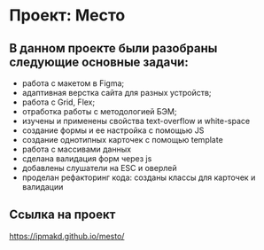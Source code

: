 # Проект: Место

## В данном проекте были разобраны следующие основные задачи:

- работа с макетом в Figma;
- адаптивная верстка сайта для разных устройств;
- работа с Grid, Flex;
- отработка работы с методологией БЭМ;
- изучены и применены свойства text-overflow и white-space
- создание формы и ее настройка с помощью JS
- создание однотипных карточек с помощью template
- работа с массивами данных
- сделана валидация форм через js
- добавлены слушатели на ESC и оверлей
- проделан рефакторинг кода: созданы классы для карточек и валидации

## Ссылка на проект

https://ipmakd.github.io/mesto/
